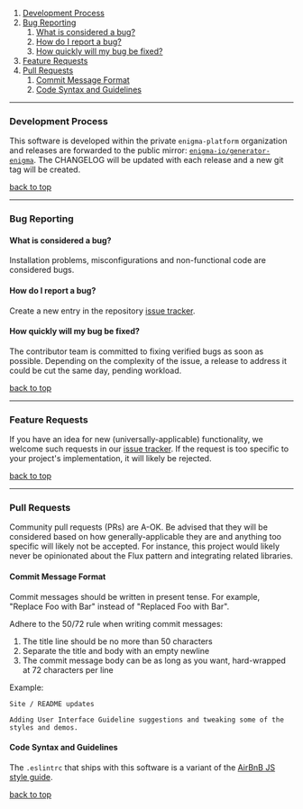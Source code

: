 1. [Development Process](#development-process)
1. [Bug Reporting](#bug-reporting)
    1. [What is considered a bug?](#what-is-considered-a-bug)
    1. [How do I report a bug?](#how-do-i-report-a-bug)
    1. [How quickly will my bug be fixed?](#how-quickly-will-my-bug-be-fixed)
1. [Feature Requests](#feature-requests)
1. [Pull Requests](#pull-requests)
    1. [Commit Message Format](#commit-message-format)
    1. [Code Syntax and Guidelines](#code-syntax-and-guidelines)

---

### Development Process

This software is developed within the private `enigma-platform` organization and releases are forwarded to the public mirror: [`enigma-io/generator-enigma`](https://github.com/enigma-io/generator-enigma). The CHANGELOG will be updated with each release and a new git tag will be created.

[back to top](#react-webapp-generator-contributor-policy)

---

### Bug Reporting
#### What is considered a bug?

Installation problems, misconfigurations and non-functional code are considered bugs.

#### How do I report a bug?

Create a new entry in the repository [issue tracker](https://github.com/enigma-io/generator-enigma/issues).

#### How quickly will my bug be fixed?

The contributor team is committed to fixing verified bugs as soon as possible. Depending on the complexity of the issue, a release to address it could be cut the same day, pending workload.

[back to top](#react-webapp-generator-contributor-policy)

---

### Feature Requests

If you have an idea for new (universally-applicable) functionality, we welcome such requests in our [issue tracker](https://github.com/enigma-io/generator-enigma/issues). If the request is too specific to your project's implementation, it will likely be rejected.

[back to top](#react-webapp-generator-contributor-policy)

---

### Pull Requests

Community pull requests (PRs) are A-OK. Be advised that they will be considered based on how generally-applicable they are and anything too specific will likely not be accepted. For instance, this project would likely never be opinionated about the Flux pattern and integrating related libraries.

#### Commit Message Format

Commit messages should be written in present tense. For example, "Replace Foo with Bar" instead of "Replaced Foo with Bar".

Adhere to the 50/72 rule when writing commit messages:

1. The title line should be no more than 50 characters
1. Separate the title and body with an empty newline
1. The commit message body can be as long as you want, hard-wrapped at 72 characters per line

Example:

```text
Site / README updates

Adding User Interface Guideline suggestions and tweaking some of the
styles and demos.
```

#### Code Syntax and Guidelines

The `.eslintrc` that ships with this software is a variant of the [AirBnB JS style guide](https://github.com/airbnb/javascript).

[back to top](#react-webapp-generator-contributor-policy)
